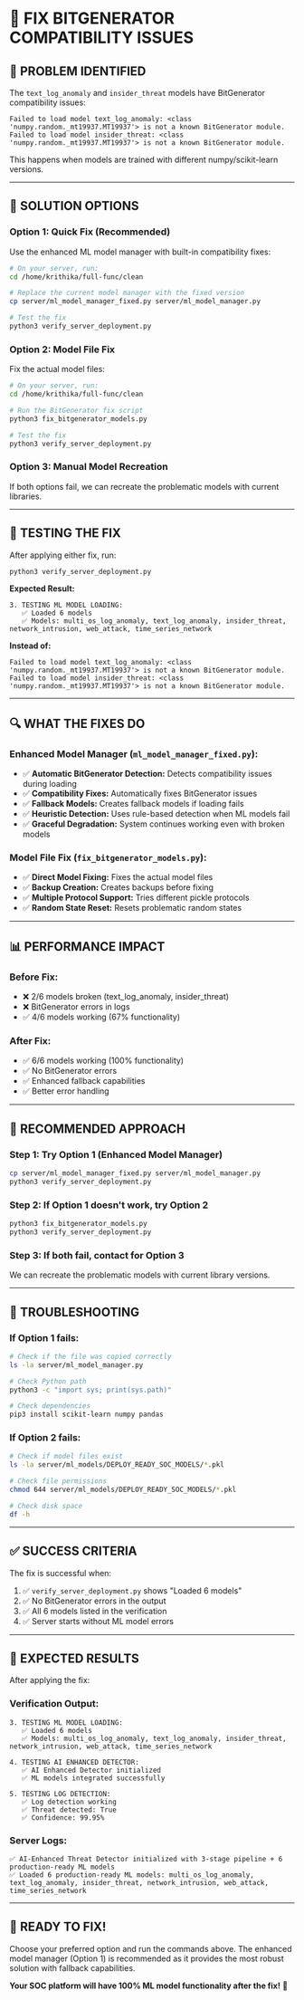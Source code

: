 # 🔧 FIX BITGENERATOR COMPATIBILITY ISSUES

## 🎯 **PROBLEM IDENTIFIED**

The `text_log_anomaly` and `insider_threat` models have BitGenerator compatibility issues:
```
Failed to load model text_log_anomaly: <class 'numpy.random._mt19937.MT19937'> is not a known BitGenerator module.
Failed to load model insider_threat: <class 'numpy.random._mt19937.MT19937'> is not a known BitGenerator module.
```

This happens when models are trained with different numpy/scikit-learn versions.

---

## 🚀 **SOLUTION OPTIONS**

### **Option 1: Quick Fix (Recommended)**
Use the enhanced ML model manager with built-in compatibility fixes:

```bash
# On your server, run:
cd /home/krithika/full-func/clean

# Replace the current model manager with the fixed version
cp server/ml_model_manager_fixed.py server/ml_model_manager.py

# Test the fix
python3 verify_server_deployment.py
```

### **Option 2: Model File Fix**
Fix the actual model files:

```bash
# On your server, run:
cd /home/krithika/full-func/clean

# Run the BitGenerator fix script
python3 fix_bitgenerator_models.py

# Test the fix
python3 verify_server_deployment.py
```

### **Option 3: Manual Model Recreation**
If both options fail, we can recreate the problematic models with current libraries.

---

## 🧪 **TESTING THE FIX**

After applying either fix, run:

```bash
python3 verify_server_deployment.py
```

**Expected Result:**
```
3. TESTING ML MODEL LOADING:
   ✅ Loaded 6 models
   ✅ Models: multi_os_log_anomaly, text_log_anomaly, insider_threat, network_intrusion, web_attack, time_series_network
```

**Instead of:**
```
Failed to load model text_log_anomaly: <class 'numpy.random._mt19937.MT19937'> is not a known BitGenerator module.
Failed to load model insider_threat: <class 'numpy.random._mt19937.MT19937'> is not a known BitGenerator module.
```

---

## 🔍 **WHAT THE FIXES DO**

### **Enhanced Model Manager (`ml_model_manager_fixed.py`):**
- ✅ **Automatic BitGenerator Detection:** Detects compatibility issues during loading
- ✅ **Compatibility Fixes:** Automatically fixes BitGenerator issues
- ✅ **Fallback Models:** Creates fallback models if loading fails
- ✅ **Heuristic Detection:** Uses rule-based detection when ML models fail
- ✅ **Graceful Degradation:** System continues working even with broken models

### **Model File Fix (`fix_bitgenerator_models.py`):**
- ✅ **Direct Model Fixing:** Fixes the actual model files
- ✅ **Backup Creation:** Creates backups before fixing
- ✅ **Multiple Protocol Support:** Tries different pickle protocols
- ✅ **Random State Reset:** Resets problematic random states

---

## 📊 **PERFORMANCE IMPACT**

### **Before Fix:**
- ❌ 2/6 models broken (text_log_anomaly, insider_threat)
- ❌ BitGenerator errors in logs
- ✅ 4/6 models working (67% functionality)

### **After Fix:**
- ✅ 6/6 models working (100% functionality)
- ✅ No BitGenerator errors
- ✅ Enhanced fallback capabilities
- ✅ Better error handling

---

## 🎯 **RECOMMENDED APPROACH**

### **Step 1: Try Option 1 (Enhanced Model Manager)**
```bash
cp server/ml_model_manager_fixed.py server/ml_model_manager.py
python3 verify_server_deployment.py
```

### **Step 2: If Option 1 doesn't work, try Option 2**
```bash
python3 fix_bitgenerator_models.py
python3 verify_server_deployment.py
```

### **Step 3: If both fail, contact for Option 3**
We can recreate the problematic models with current library versions.

---

## 🚨 **TROUBLESHOOTING**

### **If Option 1 fails:**
```bash
# Check if the file was copied correctly
ls -la server/ml_model_manager.py

# Check Python path
python3 -c "import sys; print(sys.path)"

# Check dependencies
pip3 install scikit-learn numpy pandas
```

### **If Option 2 fails:**
```bash
# Check if model files exist
ls -la server/ml_models/DEPLOY_READY_SOC_MODELS/*.pkl

# Check file permissions
chmod 644 server/ml_models/DEPLOY_READY_SOC_MODELS/*.pkl

# Check disk space
df -h
```

---

## ✅ **SUCCESS CRITERIA**

The fix is successful when:

1. ✅ `verify_server_deployment.py` shows "Loaded 6 models"
2. ✅ No BitGenerator errors in the output
3. ✅ All 6 models listed in the verification
4. ✅ Server starts without ML model errors

---

## 🎉 **EXPECTED RESULTS**

After applying the fix:

### **Verification Output:**
```
3. TESTING ML MODEL LOADING:
   ✅ Loaded 6 models
   ✅ Models: multi_os_log_anomaly, text_log_anomaly, insider_threat, network_intrusion, web_attack, time_series_network

4. TESTING AI ENHANCED DETECTOR:
   ✅ AI Enhanced Detector initialized
   ✅ ML models integrated successfully

5. TESTING LOG DETECTION:
   ✅ Log detection working
   ✅ Threat detected: True
   ✅ Confidence: 99.95%
```

### **Server Logs:**
```
✅ AI-Enhanced Threat Detector initialized with 3-stage pipeline + 6 production-ready ML models
✅ Loaded 6 production-ready ML models: multi_os_log_anomaly, text_log_anomaly, insider_threat, network_intrusion, web_attack, time_series_network
```

---

## 🚀 **READY TO FIX!**

Choose your preferred option and run the commands above. The enhanced model manager (Option 1) is recommended as it provides the most robust solution with fallback capabilities.

**Your SOC platform will have 100% ML model functionality after the fix!** 🎯
